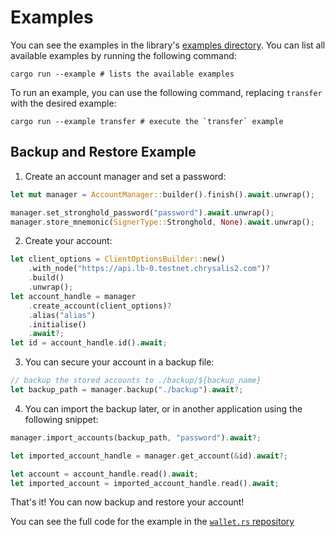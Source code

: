 # Examples
You can see the examples in the library's [examples directory](https://github.com/iotaledger/wallet.rs/tree/dev/examples).
You can list all available examples by running the following command:
```
cargo run --example # lists the available examples
```
To run an example, you can use the following command, replacing `transfer` with the desired example:
```
cargo run --example transfer # execute the `transfer` example
```

## Backup and Restore Example

1. Create an account manager and set a password:
```rust
let mut manager = AccountManager::builder().finish().await.unwrap();

manager.set_stronghold_password("password").await.unwrap();
manager.store_mnemonic(SignerType::Stronghold, None).await.unwrap();

```

2. Create your account:

```rust
let client_options = ClientOptionsBuilder::new()
    .with_node("https://api.lb-0.testnet.chrysalis2.com")?
    .build()
    .unwrap();
let account_handle = manager
    .create_account(client_options)?
    .alias("alias")
    .initialise()
    .await?;
let id = account_handle.id().await;

```

3. You can secure your account in a backup file:
```rust
// backup the stored accounts to ./backup/${backup_name}
let backup_path = manager.backup("./backup").await?;

```


4. You can import the backup later, or in another application using the following snippet:
```rust
manager.import_accounts(backup_path, "password").await?;

let imported_account_handle = manager.get_account(&id).await?;

let account = account_handle.read().await;
let imported_account = imported_account_handle.read().await;

```

That's it! You can now backup and restore your account!

You can see the full code for the example in the [`wallet.rs` repository](https://github.com/iotaledger/wallet.rs/blob/develop/examples/backup_and_restore.rs)